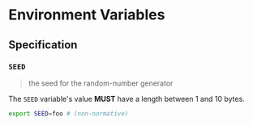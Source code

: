 # Environment Variables

## Specification

### `SEED`

> the seed for the random-number generator

The `SEED` variable's value **MUST** have a length between 1 and 10 bytes.

```bash
export SEED=foo # (non-normative)
```
